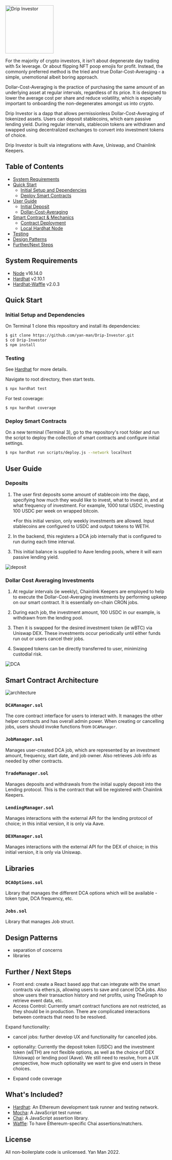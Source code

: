 <img src="./img/DripInvestor-logos/Drip%20Investor-logos.jpeg" alt="Drip Investor" style="width:150px;"/>

For the majority of crypto investors, it isn’t about degenerate day trading with 5x leverage. Or about flipping NFT poop emojis for profit. Instead, the commonly preferred method is the tried and true Dollar-Cost-Averaging - a simple, unemotional albeit boring approach.

Dollar-Cost-Averaging is the practice of purchasing the same amount of an underlying asset at regular intervals, regardless of its price. It is designed to lower the average cost per share and reduce volatility, which is especially important to onboarding the non-degenerates amongst us into crypto.

Drip Investor is a dapp that allows permissionless Dollar-Cost-Averaging of tokenized assets. Users can deposit stablecoins, which earn passive lending yield. During regular intervals, stablecoin tokens are withdrawn and swapped using decentralized exchanges to convert into investment tokens of choice.

Drip Investor is built via integrations with Aave, Uniswap, and Chainlink Keepers.

## Table of Contents

- [System Requirements](#system-requirements)
- [Quick Start](#quick-start)
  - [Initial Setup and Dependencies](#initial-setup-and-dependencies)
  - [Deploy Smart Contracts](#deploy-smart-contracts)
- [User Guide](#user-guide)
  - [Initial Deposit](#deposits)
  - [Dollar-Cost-Averaging](#dollar-cost-averaging-investments)
- [Smart Contract & Mechanics](#smart-contract--mechanics)
  - [Contract Deployment](#contract-deployment)
  - [Local Hardhat Node](#local-hardhat-node)
- [Testing](#testing)
- [Design Patterns](#design-patterns)
- [Further/Next Steps](#further--next-steps)

## System Requirements

- [Node](https://nodejs.org/en/download/) v16.14.0
- [Hardhat](https://hardhat.org/) v2.10.1
- [Hardhat-Waffle](https://www.npmjs.com/package/@nomiclabs/hardhat-waffle) v2.0.3

## Quick Start

### Initial Setup and Dependencies

On Terminal 1 clone this repository and install its dependencies:

```sh
$ git clone https://github.com/yan-man/Drip-Investor.git
$ cd Drip-Investor
$ npm install
```

### Testing

See [Hardhat](https://hardhat.org/tutorial/testing-contracts.html) for more details.

Navigate to root directory, then start tests.

```sh
$ npx hardhat test
```

For test coverage:

```sh
$ npx hardhat coverage
```

### Deploy Smart Contracts

On a new terminal (Terminal 3), go to the repository's root folder and run the script to deploy the collection of smart contracts and configure initial settings.

```sh
$ npx hardhat run scripts/deploy.js --network localhost
```

## User Guide

### Deposits

1. The user first deposits some amount of stablecoin into the dapp, specifying how much they would like to invest, what to invest in, and at what frequency of investment. For example, 1000 total USDC, investing 100 USDC per week on wrapped bitcoin.

   \*For this initial version, only weekly investments are allowed. Input stablecoins are configured to USDC and output tokens to WETH.

2. In the backend, this registers a DCA job internally that is configured to run during each time interval.

3. This initial balance is supplied to Aave lending pools, where it will earn passive lending yield.

![deposit](./img/readme/Deposit.png)

### Dollar Cost Averaging Investments

1. At regular intervals (ie weekly), Chainlink Keepers are employed to help to execute the Dollar-Cost-Averaging investments by performing upkeep on our smart contract. It is essentially on-chain CRON jobs.

2. During each job, the investment amount, 100 USDC in our example, is withdrawn from the lending pool.

3. Then it is swapped for the desired investment token (ie wBTC) via Uniswap DEX. These investments occur periodically until either funds run out or users cancel their jobs.

4. Swapped tokens can be directly transferred to user, minimizing custodial risk.

![DCA](./img/readme/DCA.png)

## Smart Contract Architecture

![architecture](./img/readme/Architecture.png)

### `DCAManager.sol`

The core contract interface for users to interact with. It manages the other helper contracts and has overall admin power. When creating or cancelling jobs, users should invoke functions from `DCAManager`.

### `JobManager.sol`

Manages user-created DCA job, which are represented by an investment amount, frequency, start date, and job owner. Also retrieves Job info as needed by other contracts.

### `TradeManager.sol`

Manages deposits and withdrawals from the initial supply deposit into the Lending protocol. This is the contract that will be registered with Chainlink Keepers.

### `LendingManager.sol`

Manages interactions with the external API for the lending protocol of choice; in this initial version, it is only via Aave.

### `DEXManager.sol`

Manages interactions with the external API for the DEX of choice; in this initial version, it is only via Uniswap.

## Libraries

### `DCAOptions.sol`

Library that manages the different DCA options which will be available - token type, DCA frequency, etc.

### `Jobs.sol`

Library that manages Job struct.

## Design Patterns

- separation of concerns
- libraries

## Further / Next Steps

- Front end: create a React based app that can integrate with the smart contracts via ethers.js, allowing users to save and cancel DCA jobs. Also show users their transaction history and net profits, using TheGraph to retrieve event data, etc.
- Access Control: Currently smart contract functions are not restricted, as they should be in production. There are complicated interactions between contracts that need to be resolved.

Expand functionality:

- cancel jobs: further develop UX and functionality for cancelled jobs.
- optionality: Currently the deposit token (USDC) and the investment token (wETH) are not flexible options, as well as the choice of DEX (Uniswap) or lending pool (Aave). We still need to resolve, from a UX perspective, how much optionality we want to give end users in these choices.

- Expand code coverage

## What's Included?

- [Hardhat](https://hardhat.org/): An Ethereum development task runner and testing network.
- [Mocha](https://mochajs.org/): A JavaScript test runner.
- [Chai](https://www.chaijs.com/): A JavaScript assertion library.
- [Waffle](https://github.com/EthWorks/Waffle/): To have Ethereum-specific Chai assertions/matchers.

## License

All non-boilerplate code is unlicensed. Yan Man 2022.
